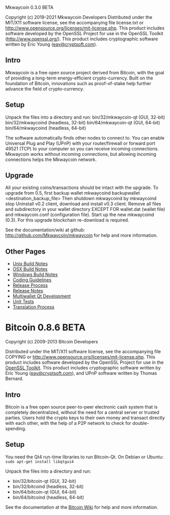 Mkwaycoin 0.3.0 BETA

Copyright (c) 2019-2021 Mkwaycoin Developers
Distributed under the MIT/X11 software license, see the accompanying
file license.txt or http://www.opensource.org/licenses/mit-license.php.
This product includes software developed by the OpenSSL Project for use in
the OpenSSL Toolkit (http://www.openssl.org/).  This product includes
cryptographic software written by Eric Young (eay@cryptsoft.com).


Intro
-----
Mkwaycoin is a free open source project derived from Bitcoin, with
the goal of providing a long-term energy-efficient crypto-currency.
Built on the foundation of Bitcoin, innovations such as proof-of-stake
help further advance the field of crypto-currency.


Setup
-----
Unpack the files into a directory and run:
 bin/32/mkwaycoin-qt (GUI, 32-bit)
 bin/32/mkwaycoind (headless, 32-bit)
 bin/64/mkwaycoin-qt (GUI, 64-bit)
 bin/64/mkwaycoind (headless, 64-bit)

The software automatically finds other nodes to connect to.  You can
enable Universal Plug and Play (UPnP) with your router/firewall
or forward port 49521 (TCP) to your computer so you can receive
incoming connections.  Mkwaycoin works without incoming connections,
but allowing incoming connections helps the Mkwaycoin network.


Upgrade
-------
All your existing coins/transactions should be intact with the upgrade.
To upgrade from 0.5, first backup wallet
mkwaycoind backupwallet <destination_backup_file>
Then shutdown mkwaycoind by
mkwaycoind stop
Uninstall v0.2 client, download and install v0.3 client.
Remove all files and subdirectory in your wallet directory EXCEPT FOR
wallet.dat (wallet file) and mkwaycoin.conf (configuration file).
Start up the new mkwaycoind (0.3).
For this upgrade blockchain re-download is required.


See the documentation/wiki at github:
  http://github.com/Mkwaycoin/mkwaycoin
for help and more information.


Other Pages
---------------------
- [Unix Build Notes](build-unix.md)
- [OSX Build Notes](build-osx.md)
- [Windows Build Notes](build-msw.md)
- [Coding Guidelines](coding.md)
- [Release Process](release-process.md)
- [Release Notes](release-notes.md)
- [Multiwallet Qt Development](multiwallet-qt.md)
- [Unit Tests](unit-tests.md)
- [Translation Process](translation_process.md)




Bitcoin 0.8.6 BETA
====================

Copyright (c) 2009-2013 Bitcoin Developers

Distributed under the MIT/X11 software license, see the accompanying
file COPYING or http://www.opensource.org/licenses/mit-license.php.
This product includes software developed by the OpenSSL Project for use in the [OpenSSL Toolkit](http://www.openssl.org/). This product includes
cryptographic software written by Eric Young ([eay@cryptsoft.com](mailto:eay@cryptsoft.com)), and UPnP software written by Thomas Bernard.


Intro
---------------------
Bitcoin is a free open source peer-to-peer electronic cash system that is
completely decentralized, without the need for a central server or trusted
parties.  Users hold the crypto keys to their own money and transact directly
with each other, with the help of a P2P network to check for double-spending.


Setup
---------------------
You need the Qt4 run-time libraries to run Bitcoin-Qt. On Debian or Ubuntu:
	`sudo apt-get install libqtgui4`

Unpack the files into a directory and run:

- bin/32/bitcoin-qt (GUI, 32-bit)
- bin/32/bitcoind (headless, 32-bit)
- bin/64/bitcoin-qt (GUI, 64-bit)
- bin/64/bitcoind (headless, 64-bit)

See the documentation at the [Bitcoin Wiki](https://en.bitcoin.it/wiki/Main_Page)
for help and more information.

